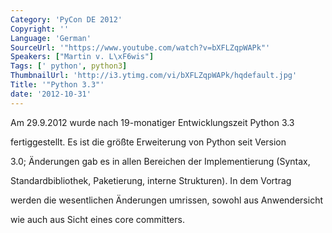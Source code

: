 ```yaml
---
Category: 'PyCon DE 2012'
Copyright: ''
Language: 'German'
SourceUrl: '"https://www.youtube.com/watch?v=bXFLZqpWAPk"'
Speakers: ["Martin v. L\xF6wis"]
Tags: [' python', python3]
ThumbnailUrl: 'http://i3.ytimg.com/vi/bXFLZqpWAPk/hqdefault.jpg'
Title: '"Python 3.3"'
date: '2012-10-31'
---
```

Am 29.9.2012 wurde nach 19-monatiger Entwicklungszeit Python 3.3

fertiggestellt. Es ist die größte Erweiterung von Python seit Version

3.0; Änderungen gab es in allen Bereichen der Implementierung (Syntax,

Standardbibliothek, Paketierung, interne Strukturen). In dem Vortrag

werden die wesentlichen Änderungen umrissen, sowohl aus Anwendersicht

wie auch aus Sicht eines core committers.

